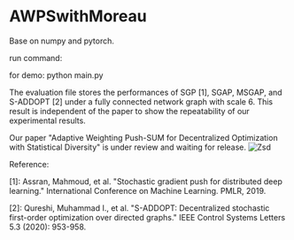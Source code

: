 # AWPSwithMoreau
Base on numpy and pytorch.

run command:

for demo: python main.py

The evaluation file stores the performances of SGP [1], SGAP, MSGAP, and S-ADDOPT [2] under a fully connected network graph with scale 6. This result is independent of the paper to show the repeatability of our experimental results.

Our paper "Adaptive Weighting Push-SUM for Decentralized Optimization with Statistical Diversity" is under review and waiting for release.
![Zsd](https://github.com/WearTheClo/AWPSwithMoreau/assets/67886325/72149a68-5610-4fe3-b51a-53c4c351eee3)


Reference:

[1]: Assran, Mahmoud, et al. "Stochastic gradient push for distributed deep learning." International Conference on Machine Learning. PMLR, 2019.

[2]: Qureshi, Muhammad I., et al. "S-ADDOPT: Decentralized stochastic first-order optimization over directed graphs." IEEE Control Systems Letters 5.3 (2020): 953-958.
